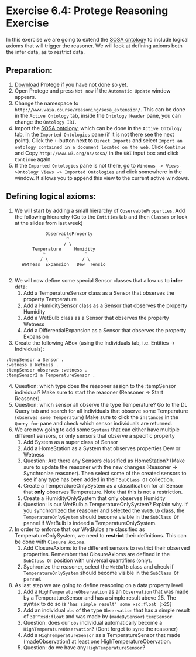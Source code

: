 # Exercise 6.4: Protege Reasoning Exercise

In this exercise we are going to extend the [SOSA ontology](http://www.w3.org/ns/sosa/) to include logical axioms that will trigger the reasoner. 
We will look at defining axioms both the infer data, as to restrict data.

## Preparation:
1. [Download](https://protege.stanford.edu/products.php#desktop-protege) Protege if you have not done so yet.
2. Open Protege and press `Not now` if the `Automatic Update` window appears.
3. Change the namespace to `http://www.vaia.course/reasoning/sosa_extension/`. This can be done in the `Active Ontology` tab, 
inside the `Ontology Header` pane, you can change the `Ontology IRI`.
3. Import the [SOSA ontology](http://www.w3.org/ns/sosa/), which can be done in the `Active Ontology` tab, in the `Imported Ontologies` pane (if it is not there see the next point). 
Click the `+`-button next to `Direct Imports` and select `Import an ontology contained in a document located on the web`. 
Click `Continue` and Copy `http://www.w3.org/ns/sosa/` in the `URI` input box and click `Continue` again.
4. If the `Imported Ontologies` pane is not there, go to `Windows -> Views->Ontology Views -> Imported Ontologies` and click somewhere in the window. 
It allows you to append this view to the current active windows.

## Defining logical axioms:
1. We will start by adding a small hierarchy of `ObservableProperties`. Add the following hierarchy (Go to the `Entities` tab and then `Classes` or look at the slides from last week)
```
               ObservableProperty
                       ^
                      / \
          Temperature     Humidity     
              ^               ^
             / \             / \
      Wetness  Expansion   Dew  Tensio
  
```
2. We will now define some special Sensor classes that allow us to **infer** data:
    1. Add a TemperatureSensor class as a Sensor that observes the property Temperature
    2. Add a HumiditySensor class as a Sensor that observes the property Humidity
    3. Add a WetBulb class as a Sensor that observes the property Wetness
    4. Add a DifferentialExpansion as a Sensor that observes the property Expansion
1. Create the following ABox (using the Individuals tab, i.e. Entities -> Individuals):
```
:tempSensor a Sensor .
:wetness a Wetness .
:tempSensor observes :wetness .
:tempSensor2 a TemperatureSensor .
```
4. Question: which type does the reasoner assign to the :tempSensor individual? Make sure to start the reasoner (Reasoner -> Start Reasoner). 
2. Question: which sensor all observe the type Temperature?
Go to the DL Query tab and search for all individuals that observe some Temperature (`observes some Temperature`)
Make sure to click the `instances` in the `Query for` pane and check which sensor individuals are returned.
3. We are now going to add some `Systems` that can either have multiple different sensors, or only sensors that observe a specific property
    1. Add System as a super class of Sensor
    2. Add a HomeStation as a System that observes properties Dew or Wetness
    3. Question: Are there any Sensors classified as HomeStation? (Make sure to update the reasoner with the new changes (Reasoner -> Synchronize reasoner). Then select some of the created sensors to see if any type has been added in their `SubClass Of` collection.
    4. Create a TemperatureOnlySystem as a classification for all Sensor that **only** observes Temperature. Note that this is not a restriction.
    5. Create a HumidityOnlySystem that only observes Humidity
    6. Question: Is our WetBulb a TemperatureOnlySystem? Explain why. 
    If you synchronized the reasoner and selected the `WetBulb` class, the `TemperatureOnlySystem` should become visible in the `SubClass Of` pannel if WetBulb is indeed a TemperatureOnlySystem.
10. In order to enforce that our WetBulbs are classified as TemperatureOnlySystem, we need to **restrict** their definitions. This can be done with `Closure Axioms`. 
    1. Add ClosureAxioms to the different sensors to restrict their observed properties. Remember that ClosureAxioms are defined in the `SubClass Of` position with universal quantifiers (only).
    2. Sychronize the reasoner, select the `WetBulb` class and check if `TemperatureOnlySystem` should become visible in the `SubClass Of` pannel.
11. As last step we are going to define reasoning on a data property level
    1. Add a `HighTemperatureObservation` as an `Observation` that was made by a TemperatureSensor and has a simple result above 25. The syntax to do so is `'has simple result' some xsd:float [>25]`
    2. Add an individual `obs` of the type `Observation` that has a simple result of `31^^xsd:float` and was made by (`madeBySensor`) `tempSensor`.
    4. Question: does our `obs` individual automatically become a `HighTemperatureObservation`? (Dont forget to sync the reasoner)
    5. Add a `HighTemperatureSensor` as a TemperatureSensor that made (madeObservation) at least one HighTemperatureObervation.
    6. Question: do we have any `HighTemperatureSensor`?
